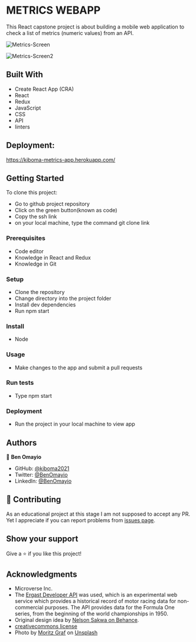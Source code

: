 # METRICS WEBAPP

This React capstone project is about building a mobile web application to check a list of metrics (numeric values) from an API.

![Metrics-Screen](https://user-images.githubusercontent.com/93031593/181368521-3718d06c-5587-4c08-baa3-267d9a938efd.png)

![Metrics-Screen2](https://user-images.githubusercontent.com/93031593/181368577-400b018d-22ea-4a35-bbe6-77394b626c72.png)


## Built With

- Create React App (CRA)
- React
- Redux
- JavaScript
- CSS
- API
- linters

## Deployment:
 https://kiboma-metrics-app.herokuapp.com/

## Getting Started

To clone this project:
- Go to github project repository
- Click on the green button(known as code)
- Copy the ssh link
- on your local machine, type the command git clone link


### Prerequisites
- Code editor
- Knowledge in React and Redux
- Knowledge in Git

### Setup
- Clone the repository
- Change directory into the project folder
- Install dev dependencies
- Run npm start

### Install
- Node

### Usage
- Make changes to the app and submit a pull requests

### Run tests
- Type npm start

### Deployment
- Run the project in your local machine to view app


## Authors

👤 **Ben Omayio**

- GitHub: [@kiboma2021](https://github.com/kiboma2021)
- Twitter: [@BenOmayio](https://twitter.com/omayiobenj)
- LinkedIn: [@BenOmayio](https://www.linkedin.com/in/ben-omayio-74622469/)


## 🤝 Contributing

As an educational project at this stage I am not supposed to accept any PR. Yet I appreciate if you can report problems from [issues page](../../issues/).

## Show your support

Give a ⭐️ if you like this project!

## Acknowledgments
- Microverse Inc.
- The [Ergast Developer API](http://ergast.com/mrd/) was used, which is an experimental web service which provides a historical record of motor racing data for non-commercial purposes. The API provides data for the Formula One series, from the beginning of the world championships in 1950.
- Original design idea by [Nelson Sakwa on Behance](https://www.behance.net/sakwadesignstudio).
- [creativecommons license](https://creativecommons.org/licenses/by-nc/4.0/)
- Photo by <a href="https://unsplash.com/@moritzgrf?utm_source=unsplash&utm_medium=referral&utm_content=creditCopyText">Moritz Graf</a> on <a href="https://unsplash.com/s/photos/red-bull-f1?utm_source=unsplash&utm_medium=referral&utm_content=creditCopyText">Unsplash</a>

